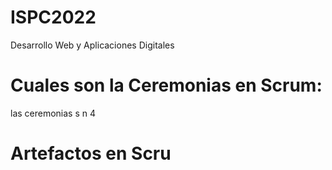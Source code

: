 # ISPC2022
Desarrollo Web y Aplicaciones Digitales
# Cuales son la Ceremonias en Scrum:
las  ceremonias  s n 4
# Artefactos en Scru
